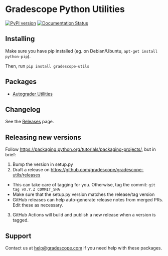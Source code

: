 # Gradescope Python Utilities

[![PyPI version](https://badge.fury.io/py/gradescope-utils.svg)](https://badge.fury.io/py/gradescope-utils)
[![Documentation Status](https://readthedocs.org/projects/gradescope-utils/badge/?version=latest)](https://gradescope-utils.readthedocs.io/en/latest/?badge=latest)

## Installing

Make sure you have pip installed (eg. on Debian/Ubuntu, `apt-get install python-pip`).

Then, run `pip install gradescope-utils`

## Packages

- [Autograder Utilities](/gradescope_utils/autograder_utils)

## Changelog

See the [Releases](https://github.com/gradescope/gradescope-utils/releases) page.

## Releasing new versions

Follow https://packaging.python.org/tutorials/packaging-projects/, but in brief:

1. Bump the version in setup.py
2. Draft a release on https://github.com/gradescope/gradescope-utils/releases
  - This can take care of tagging for you. Otherwise, tag the commit: `git tag vX.Y.Z COMMIT_SHA`
  - Make sure that the setup.py version matches the release/tag version
  - GitHub releases can help auto-generate release notes from merged PRs. Edit these as necessary.
3. GitHub Actions will build and publish a new release when a version is tagged.

## Support

Contact us at [help@gradescope.com](mailto:help@gradescope.com) if you need help with these packages.

